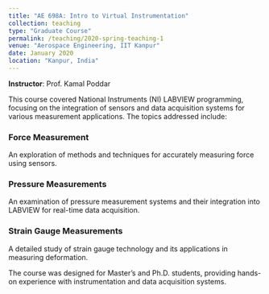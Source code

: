 ```yaml
---
title: "AE 698A: Intro to Virtual Instrumentation"
collection: teaching
type: "Graduate Course"
permalink: /teaching/2020-spring-teaching-1
venue: "Aerospace Engineering, IIT Kanpur"
date: January 2020
location: "Kanpur, India"
---
```


**Instructor**: Prof. Kamal Poddar

This course covered National Instruments (NI) LABVIEW programming, focusing on the integration of sensors and data acquisition systems for various measurement applications. The topics addressed include:

### Force Measurement
An exploration of methods and techniques for accurately measuring force using sensors.

### Pressure Measurements
An examination of pressure measurement systems and their integration into LABVIEW for real-time data acquisition.

### Strain Gauge Measurements
A detailed study of strain gauge technology and its applications in measuring deformation.

The course was designed for Master’s and Ph.D. students, providing hands-on experience with instrumentation and data acquisition systems.
